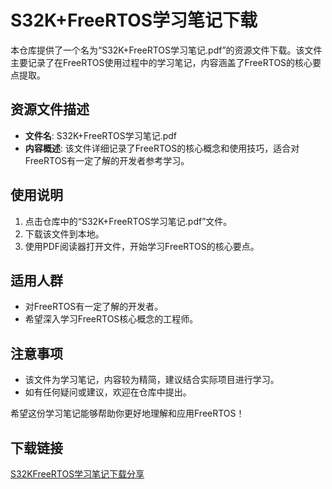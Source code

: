 # S32K+FreeRTOS学习笔记下载

本仓库提供了一个名为“S32K+FreeRTOS学习笔记.pdf”的资源文件下载。该文件主要记录了在FreeRTOS使用过程中的学习笔记，内容涵盖了FreeRTOS的核心要点提取。

## 资源文件描述

- **文件名**: S32K+FreeRTOS学习笔记.pdf
- **内容概述**: 该文件详细记录了FreeRTOS的核心概念和使用技巧，适合对FreeRTOS有一定了解的开发者参考学习。

## 使用说明

1. 点击仓库中的“S32K+FreeRTOS学习笔记.pdf”文件。
2. 下载该文件到本地。
3. 使用PDF阅读器打开文件，开始学习FreeRTOS的核心要点。

## 适用人群

- 对FreeRTOS有一定了解的开发者。
- 希望深入学习FreeRTOS核心概念的工程师。

## 注意事项

- 该文件为学习笔记，内容较为精简，建议结合实际项目进行学习。
- 如有任何疑问或建议，欢迎在仓库中提出。

希望这份学习笔记能够帮助你更好地理解和应用FreeRTOS！

## 下载链接

[S32KFreeRTOS学习笔记下载分享](https://pan.quark.cn/s/9150394624db)